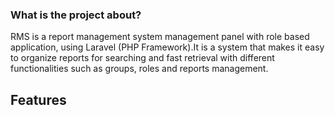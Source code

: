 

### What is the project about?

RMS is a report management system
management panel with role based application, using Laravel (PHP Framework).It is a system that makes it easy to organize reports for searching and fast retrieval with different functionalities such as groups, roles and reports management.







## Features
































